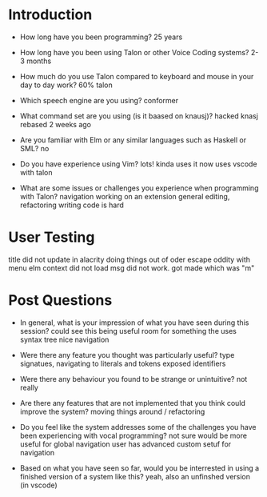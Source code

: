 

# Introduction

- How long have you been programming?
25 years

- How long have you been using Talon or other Voice Coding systems?
2-3 months

- How much do you use Talon compared to keyboard and mouse in your day to day work?
    60% talon

- Which speech engine are you using?
    conformer

- What command set are you using (is it baased on knausj)?
    hacked knasj
    rebased 2 weeks ago

- Are you familiar with Elm or any similar languages such as Haskell or SML?
    no

- Do you have experience using Vim?
    lots!
    kinda uses it now
    uses vscode with talon

- What are some issues or challenges you experience when programming with Talon?
    navigation
    working on an extension
    general editing, refactoring
    writing code is hard

# User Testing

title did not update in alacrity
doing things out of oder
escape oddity with menu
elm context did not load
msg did not work. got made which was "m"

# Post Questions

- In general, what is your impression of what you have seen during this session?
    could see this being useful
    room for something the uses syntax tree
    nice navigation

- Were there any feature you thought was particularly useful?
    type signatues, navigating to literals and tokens
    exposed identifiers

- Were there any behaviour you found to be strange or unintuitive?
    not really

- Are there any features that are not implemented that you think could improve the system?
    moving things around / refactoring

- Do you feel like the system addresses some of the challenges you have been experiencing with vocal programming?
    not sure
    would be more useful for global navigation
    user has advanced custom setuf for navigation

- Based on what you have seen so far, would you be interrested in using a finished version of a system like this?
    yeah, also an unfinshed version (in vscode)
